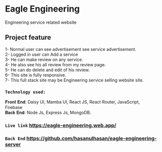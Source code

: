 # Eagle Engineering

Engineering service related website

## Project feature

1- Normal user can see advertisement see service advertisement.</br>
2- Logged in user can Add a service</br>
3- He can make review on any service.</br>
4- He also see his all review from my review page.</br>
5- He can do delete and edit of his review.</br>
6- This site is fully responsive.</br>
7- This full stack site may be Engineering service selling website site.</br>

### `Technology used:`

𝐅𝐫𝐨𝐧𝐭 𝐄𝐧𝐝: Daisy UI, Mamba UI, React JS, React Router, JavaScript, Firebase</br>
𝐁𝐚𝐜𝐤 𝐄𝐧𝐝: Node Js, Express Js, MongoDB.</br>

### `Live link` https://eagle-engineering.web.app/

### `Back End` https://github.com/hasanulhasan/eagle-engineering-server

